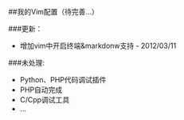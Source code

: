 ##我的Vim配置（待完善...）


###更新： 

* 增加vim中开启终端&markdonw支持 - 2012/03/11 

###未处理: 

* Python、PHP代码调试插件 
* PHP自动完成 
* C/Cpp调试工具 
* ... 

